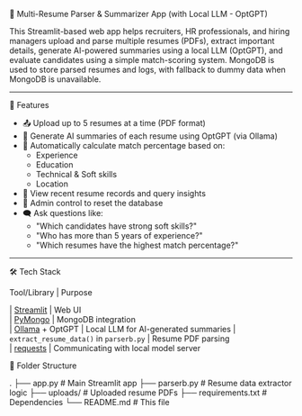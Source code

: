  📑 Multi-Resume Parser & Summarizer App (with Local LLM - OptGPT)

This Streamlit-based web app helps recruiters, HR professionals, and hiring managers upload and parse multiple resumes (PDFs), extract important details, generate AI-powered summaries using a local LLM (OptGPT), and evaluate candidates using a simple match-scoring system. MongoDB is used to store parsed resumes and logs, with fallback to dummy data when MongoDB is unavailable.

---

 🚀 Features

- 📤 Upload up to 5 resumes at a time (PDF format)
- 🧠 Generate AI summaries of each resume using OptGPT (via Ollama)
- 🧮 Automatically calculate match percentage based on:
  - Experience
  - Education
  - Technical & Soft skills
  - Location
- 🧾 View recent resume records and query insights
- 🧰 Admin control to reset the database
- 🗨️ Ask questions like:
  - "Which candidates have strong soft skills?"
  - "Who has more than 5 years of experience?"
  - "Which resumes have the highest match percentage?"

---

🛠 Tech Stack

Tool/Library     | Purpose                                 

| [Streamlit](https://streamlit.io/)        | Web UI                              
| [PyMongo](https://pymongo.readthedocs.io/) | MongoDB integration                  
| [Ollama](https://ollama.com) + OptGPT     | Local LLM for AI-generated summaries 
| `extract_resume_data()` in `parserb.py`   | Resume PDF parsing                   
| [requests](https://docs.python-requests.org/) | Communicating with local model server 


 📂 Folder Structure

.
├── app.py                    # Main Streamlit app
├── parserb.py               # Resume data extractor logic
├── uploads/                 # Uploaded resume PDFs
├── requirements.txt         # Dependencies
└── README.md                # This file
